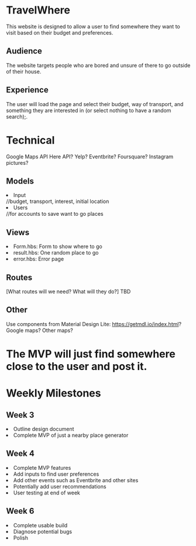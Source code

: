 # TravelWhere
This website is designed to allow a user to find somewhere they want to visit based on their budget and preferences.

## Audience
The website targets people who are bored and unsure of there to go outside of their house.

## Experience
The user will load the page and select their budget, way of transport, and something they are interested in (or select nothing to have a random search);.

# Technical
Google Maps API
Here API?
Yelp?
Eventbrite?
Foursquare?
Instagram pictures?

## Models
<li>Input</li> //budget, transport, interest, initial location
<li>Users</li> //for accounts to save want to go places

## Views
<li>Form.hbs: Form to show where to go</li>
<li>result.hbs: One random place to go</li>
<li>error.hbs: Error page</li>

## Routes
[What routes will we need? What will they do?]
TBD

## Other

Use components from Material Design Lite: https://getmdl.io/index.html?
Google maps?
Other maps?

# The MVP will just find somewhere close to the user and post it.

# Weekly Milestones

## Week 3

<li>Outline design document</li>
<li>Complete MVP of just a nearby place generator</li>

## Week 4

<li> Complete MVP features </li>
<li>Add inputs to find user preferences</li>
<li>Add other events such as Eventbrite and other sites</li>
<li>Potentially add user recommendations</li>
<li>User testing at end of week</li>

## Week 6

<li>Complete usable build</li>
<li>Diagnose potential bugs</li>
<li>Polish</li>
